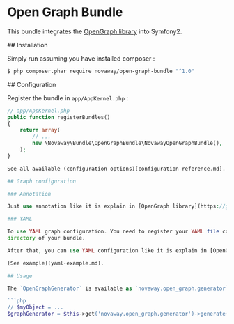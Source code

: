 # Open Graph Bundle

This bundle integrates the [OpenGraph library](https://github.com/novaway/open-graph) into Symfony2.

## Installation

Simply run assuming you have installed composer :

```bash
$ php composer.phar require novaway/open-graph-bundle "^1.0"
```

## Configuration

Register the bundle in `app/AppKernel.php` :

``` php
// app/AppKernel.php
public function registerBundles()
{
    return array(
        // ...
        new \Novaway\Bundle\OpenGraphBundle\NovawayOpenGraphBundle(),
    );
}

See all available (configuration options)[configuration-reference.md].

## Graph configuration

### Annotation

Just use annotation like it is explain in [OpenGraph library](https://github.com/novaway/open-graph) documentation.

### YAML

To use YAML graph configuration. You need to register your YAML file configuration in the `Resources/config/open-graph`
directory of your bundle.

After that, you can use YAML configuration like it is explain in [OpenGraph library](https://github.com/novaway/open-graph) documentation.

[See example](yaml-example.md).

## Usage

The `OpenGraphGenerator` is available as `novaway.open_graph.generator` service :

```php
// $myObject = ...
$graphGenerator = $this->get('novaway.open_graph.generator')->generate($myObject);
```
